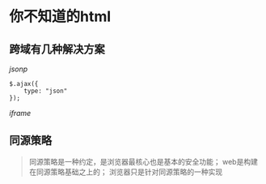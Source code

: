 # 你不知道的html

##  跨域有几种解决方案
*jsonp*
```
$.ajax({
	type: "json"
});
```
*iframe*


## 同源策略
> 同源策略是一种约定，是浏览器最核心也是基本的安全功能；
> web是构建在同源策略基础之上的；
> 浏览器只是针对同源策略的一种实现

